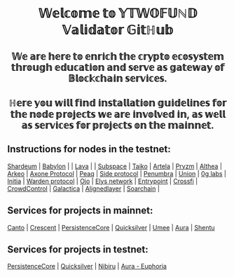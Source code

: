 <h1 align="center">𝕎𝕖𝕝𝕔𝕠𝕞𝕖 𝕥𝕠 𝕐𝕋𝕎𝕆𝔽𝕌ℕ𝔻 𝕍𝕒𝕝𝕚𝕕𝕒𝕥𝕠𝕣 𝔾𝕚𝕥ℍ𝕦𝕓</a>
<h2 align="center">𝕎𝕖 𝕒𝕣𝕖 𝕙𝕖𝕣𝕖 𝕥𝕠 𝕖𝕟𝕣𝕚𝕔𝕙 𝕥𝕙𝕖 𝕔𝕣𝕪𝕡𝕥𝕠 𝕖𝕔𝕠𝕤𝕪𝕤𝕥𝕖𝕞 𝕥𝕙𝕣𝕠𝕦𝕘𝕙 𝕖𝕕𝕦𝕔𝕒𝕥𝕚𝕠𝕟 𝕒𝕟𝕕 𝕤𝕖𝕣𝕧𝕖 𝕒𝕤 𝕘𝕒𝕥𝕖𝕨𝕒𝕪 𝕠𝕗 𝔹𝕝𝕠𝕔𝕜𝕔𝕙𝕒𝕚𝕟 𝕤𝕖𝕣𝕧𝕚𝕔𝕖𝕤.</h3>
<h2 align="center">ℍ𝕖𝕣𝕖 𝕪𝕠𝕦 𝕨𝕚𝕝𝕝 𝕗𝕚𝕟𝕕 𝕚𝕟𝕤𝕥𝕒𝕝𝕝𝕒𝕥𝕚𝕠𝕟 𝕘𝕦𝕚𝕕𝕖𝕝𝕚𝕟𝕖𝕤 𝕗𝕠𝕣 𝕥𝕙𝕖 𝕟𝕠𝕕𝕖 𝕡𝕣𝕠𝕛𝕖𝕔𝕥𝕤 𝕨𝕖 𝕒𝕣𝕖 𝕚𝕟𝕧𝕠𝕝𝕧𝕖𝕕 𝕚𝕟, 𝕒𝕤 𝕨𝕖𝕝𝕝 𝕒𝕤 𝕤𝕖𝕣𝕧𝕚𝕔𝕖𝕤 𝕗𝕠𝕣 𝕡𝕣𝕠𝕛𝕖𝕔𝕥𝕤 𝕠𝕟 𝕥𝕙𝕖 𝕞𝕒𝕚𝕟𝕟𝕖𝕥.</h3>

## Instructions for nodes in the testnet:
[Shardeum](https://github.com/YTWOFUND/Shardeum)    | [Babylon](https://github.com/YTWOFUND/Babylon-Service/blob/main/README.md)  |     |   [Lava](https://github.com/YTWOFUND/Lava)    |   |   [Subspace](https://github.com/YTWOFUND/Subspace)    |  [Taiko](https://github.com/YTWOFUND/Taiko)  | [Artela](https://github.com/YTWOFUND/Artela/blob/main/README.md) | [Pryzm](https://github.com/YTWOFUND/Pryzm/blob/main/README.md) | [Althea](https://github.com/YTWOFUND/Althea/blob/main/README.md) | [Arkeo](https://github.com/YTWOFUND/Arkeo/blob/main/README.md) | [Axone Protocol](https://github.com/YTWOFUND/Okp4/blob/main/README.md) | [Peaq](https://github.com/YTWOFUND/PEAQ) | [Side protocol](https://github.com/YTWOFUND/Side-protocol)  | [Penumbra](https://github.com/YTWOFUND/Penumbra/blob/main/README.md)  | [Union](https://github.com/YTWOFUND/Union/blob/main/README.md) | [0g labs](https://github.com/YTWOFUND/Og-labs) | [Initia](https://github.com/YTWOFUND/Initia/blob/main/README.md) | [Warden protocol](https://github.com/YTWOFUND/Warden-Protocol/blob/main/README.md) | [Ojo](https://github.com/YTWOFUND/Ojo/blob/main/README.md) | [Elys network](https://github.com/YTWOFUND/Elys/blob/main/README.md) | [Entrypoint](https://github.com/YTWOFUND/Entrypoint/blob/main/README.md) | [Crossfi](https://github.com/YTWOFUND/Crossfi/blob/main/README.md) | [CrowdControl](https://github.com/YTWOFUND/Crowdcontrol/blob/main/README.md) | [Galactica](https://github.com/YTWOFUND/Galactica/blob/main/README.md) | [Alignedlayer](https://github.com/YTWOFUND/Alignedlayer/blob/main/README.md) | [Soarchain](https://github.com/YTWOFUND/Soarchain/blob/main/README.md) |

## Services for projects in mainnet: 
[Canto](https://github.com/YTWOFUND/Canto-service)   |   [Crescent](https://github.com/YTWOFUND/Crescent-service)   |   [PersistenceCore](https://github.com/YTWOFUND/PersistenceCore-service)    |   [Quicksilver](https://github.com/YTWOFUND/Quicksilver-service/blob/main/README.md)    |   [Umee](https://github.com/YTWOFUND/Umee-Service/blob/main/README.md)    |    [Aura](https://github.com/YTWOFUND/Aura-service/blob/main/README.md)    |    [Shentu](https://github.com/YTWOFUND/Shentu-Service/blob/main/README.md)

## Services for projects in testnet:
[PersistenceCore](https://github.com/YTWOFUND/PersistenceCore-service/blob/main/PersistenceCoreTestnet/README.md)   |   [Quicksilver](https://github.com/YTWOFUND/Quicksilver-service/blob/main/Quicksilver%20Testnet/README.md)    |   [Nibiru](https://github.com/YTWOFUND/NibiruTest-Service.md/blob/main/README.md)    |    [Aura - Euphoria](https://github.com/YTWOFUND/Aura-service/blob/main/AuraTestnet/README.md)

